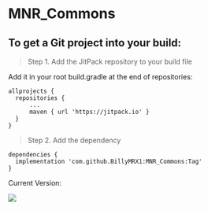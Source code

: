 # MNR_Commons
<h2>To get a Git project into your build:</h1>

> Step 1. Add the JitPack repository to your build file

Add it in your root build.gradle at the end of repositories:
```
allprojects {
  repositories {
      ...
      maven { url 'https://jitpack.io' }
  }
}
```

> Step 2. Add the dependency
```
dependencies {
  implementation 'com.github.BillyMRX1:MNR_Commons:Tag'
}
```

Current Version:

[![](https://jitpack.io/v/BillyMRX1/MNR_Commons.svg)](https://jitpack.io/#BillyMRX1/MNR_Commons)
